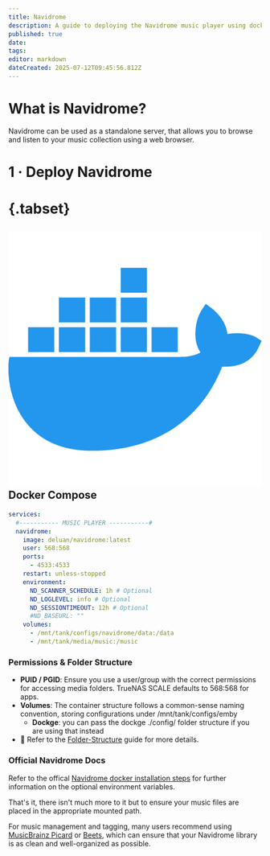 ```yaml
---
title: Navidrome
description: A guide to deploying the Navidrome music player using docker
published: true
date: 
tags: 
editor: markdown
dateCreated: 2025-07-12T09:45:56.812Z
---
```


# What is Navidrome?
Navidrome can be used as a standalone server, that allows you to browse and listen to your music collection using a web browser.


# 1 · Deploy Navidrome
# {.tabset}
## <img src="/docker.png" class="tab-icon"> Docker Compose

```yaml
services:
  #----------- MUSIC PLAYER -----------#
  navidrome:
    image: deluan/navidrome:latest
    user: 568:568
    ports:
      - 4533:4533
    restart: unless-stopped
    environment:
      ND_SCANNER_SCHEDULE: 1h # Optional
      ND_LOGLEVEL: info # Optional
      ND_SESSIONTIMEOUT: 12h # Optional
      #ND_BASEURL: ""
    volumes:
      - /mnt/tank/configs/navidrome/data:/data
      - /mnt/tank/media/music:/music
```

### Permissions & Folder Structure
- **PUID / PGID**: Ensure you use a user/group with the correct permissions for accessing media folders. TrueNAS SCALE defaults to 568:568 for apps.
- **Volumes**: The container structure follows a common-sense naming convention, storing configurations under /mnt/tank/configs/emby
    - **Dockge**: you can pass the dockge ./config/ folder structure if you are using that instead
- 📌 Refer to the [Folder-Structure](/Folder-Structure) guide for more details.

### Official Navidrome Docs
Refer to the offical [Navidrome docker installation steps](https://www.navidrome.org/docs/installation/docker/) for further information on the optional environment variables. 

That's it, there isn't much more to it but to ensure your music files are placed in the appropriate mounted path.

For music management and tagging, many users recommend using [MusicBrainz Picard](https://picard.musicbrainz.org/) or [Beets](https://beets.io/), which can ensure that your Navidrome library is as clean and well-organized as possible.